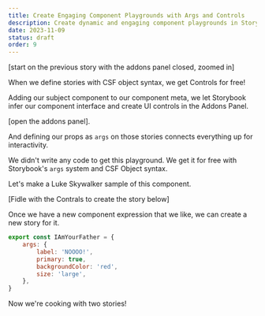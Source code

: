 ```yaml
---
title: Create Engaging Component Playgrounds with Args and Controls
description: Create dynamic and engaging component playgrounds in Storybook with Args and Controls. Learn how these powerful tools create an engaging and interactive documentation experience.
date: 2023-11-09
status: draft
order: 9
---
```


[start on the previous story with the addons panel closed, zoomed in]

When we define stories with CSF object syntax, we get Controls for free!

Adding our subject component to our component meta, we let Storybook infer our component interface and create UI controls in the Addons Panel.

[open the addons panel].

And defining our props as `args` on those stories connects everything up for interactivity.

We didn't write any code to get this playground.
We get it for free with Storybook's `args` system and CSF Object syntax.

Let's make a Luke Skywalker sample of this component.

[Fidle with the Contrals to create the story below]

Once we have a new component expression that we like, we can create a new story for it.

```js
export const IAmYourFather = {
	args: {
		label: 'NOOOO!',
		primary: true,
		backgroundColor: 'red',
		size: 'large',
	},
}
```

Now we're cooking with two stories!
